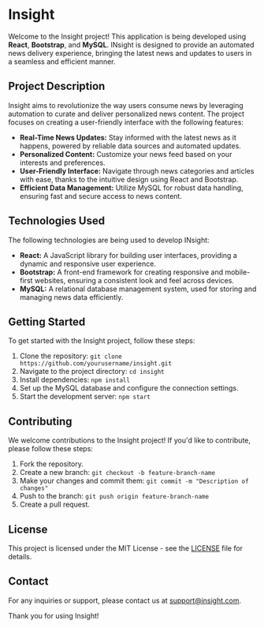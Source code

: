 # Insight

Welcome to the Insight project! This application is being developed using **React**, **Bootstrap**, and **MySQL**. INsight is designed to provide an automated news delivery experience, bringing the latest news and updates to users in a seamless and efficient manner.

## Project Description

Insight aims to revolutionize the way users consume news by leveraging automation to curate and deliver personalized news content. The project focuses on creating a user-friendly interface with the following features:

- **Real-Time News Updates:** Stay informed with the latest news as it happens, powered by reliable data sources and automated updates.
- **Personalized Content:** Customize your news feed based on your interests and preferences.
- **User-Friendly Interface:** Navigate through news categories and articles with ease, thanks to the intuitive design using React and Bootstrap.
- **Efficient Data Management:** Utilize MySQL for robust data handling, ensuring fast and secure access to news content.

## Technologies Used

The following technologies are being used to develop INsight:

- **React:** A JavaScript library for building user interfaces, providing a dynamic and responsive user experience.
- **Bootstrap:** A front-end framework for creating responsive and mobile-first websites, ensuring a consistent look and feel across devices.
- **MySQL:** A relational database management system, used for storing and managing news data efficiently.

## Getting Started

To get started with the Insight project, follow these steps:

1. Clone the repository: `git clone https://github.com/yourusername/insight.git`
2. Navigate to the project directory: `cd insight`
3. Install dependencies: `npm install`
4. Set up the MySQL database and configure the connection settings.
5. Start the development server: `npm start`

## Contributing

We welcome contributions to the Insight project! If you'd like to contribute, please follow these steps:

1. Fork the repository.
2. Create a new branch: `git checkout -b feature-branch-name`
3. Make your changes and commit them: `git commit -m "Description of changes"`
4. Push to the branch: `git push origin feature-branch-name`
5. Create a pull request.

## License

This project is licensed under the MIT License - see the [LICENSE](LICENSE) file for details.

## Contact

For any inquiries or support, please contact us at [support@insight.com](mailto:sthanishan02@gmail.com).

Thank you for using Insight!
